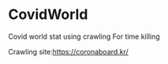 # CovidWorld
 Covid world stat using crawling
For time killing

Crawling site:https://coronaboard.kr/
